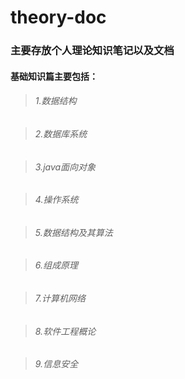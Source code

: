 # theory-doc
### 主要存放个人理论知识笔记以及文档
#### 基础知识篇主要包括：
> ###### 1.数据结构

> ###### 2.数据库系统

> ###### 3.java面向对象

> ###### 4.操作系统

> ###### 5.数据结构及其算法

> ###### 6.组成原理

> ###### 7.计算机网络

> ###### 8.软件工程概论

> ###### 9.信息安全
